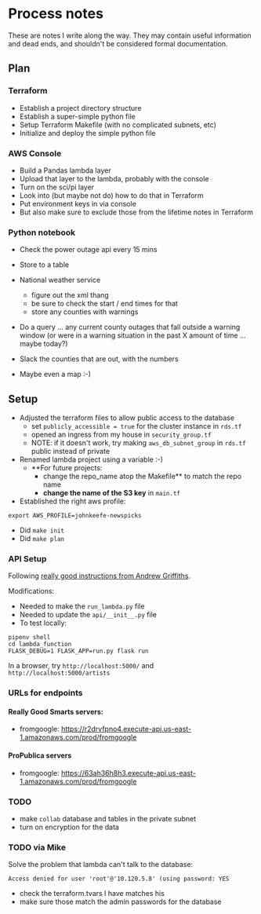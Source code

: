 # Process notes

These are notes I write along the way. They may contain useful information and dead ends, and shouldn't be considered formal documentation.

## Plan

### Terraform

- Establish a project directory structure
- Establish a super-simple python file
- Setup Terraform Makefile (with no complicated subnets, etc)
- Initialize and deploy the simple python file

### AWS Console

- Build a Pandas lambda layer
- Upload that layer to the lambda, probably with the console
- Turn on the sci/pi layer
- Look into (but maybe not do) how to do that in Terraform
- Put environment keys in via console
- But also make sure to exclude those from the lifetime notes in Terraform

### Python notebook

- Check the power outage api every 15 mins
- Store to a table

- National weather service
    - figure out the xml thang
    - be sure to check the start / end times for that
    - store any counties with warnings

- Do a query … any current county outages that fall outside a warning window (or were in a warning situation in the past X amount of time … maybe today?)
- Slack the counties that are out, with the numbers
- Maybe even a map :-)

## Setup

- Adjusted the terraform files to allow public access to the database
    - set `publicly_accessible = true` for the cluster instance in `rds.tf`
    - opened an ingress from my house in  `security_group.tf`
    - NOTE: if it doesn't work, try making `aws_db_subnet_group` in `rds.tf` public instead of private
- Renamed lambda project using a variable :-)
    - **For future projects: 
        - change the repo_name atop the Makefile** to match the repo name
        - **change the name of the S3 key** in `main.tf`
- Established the right aws profile:

```
export AWS_PROFILE=johnkeefe-newspicks
```

- Did `make init`
- Did `make plan`

### API Setup

Following [really good instructions from Andrew Griffiths](https://andrewgriffithsonline.com/blog/180412-deploy-flask-api-any-serverless-cloud-platform/). 

Modifications:
- Needed to make the `run_lambda.py` file
- Needed to update the `api/__init__.py` file
- To test locally:

```
pipenv shell
cd lambda_function
FLASK_DEBUG=1 FLASK_APP=run.py flask run
```

In a browser, try `http://localhost:5000/` and `http://localhost:5000/artists`

### URLs for endpoints

#### Really Good Smarts servers:

- fromgoogle: https://r2drvfpno4.execute-api.us-east-1.amazonaws.com/prod/fromgoogle

#### ProPublica servers

- fromgoogle: https://63ah36h8h3.execute-api.us-east-1.amazonaws.com/prod/fromgoogle


### TODO

- make `collab` database and tables in the private subnet
- turn on encryption for the data


### TODO via Mike

Solve the problem that lambda can't talk to the database:  

```
Access denied for user 'root'@'10.120.5.8' (using password: YES
```

- check the terraform.tvars I have matches his
- make sure those match the admin passwords for the database


